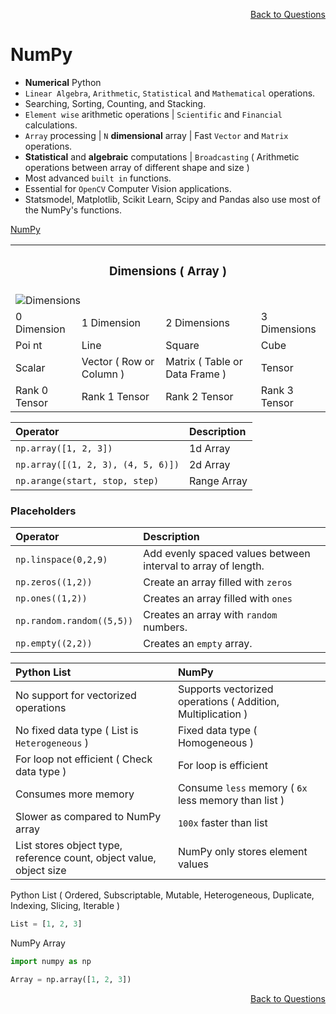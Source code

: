 <p align='right'><a align="right" href="https://github.com/KIRANKUMAR7296/Library/blob/main/Interview.md">Back to Questions</a></p>

# NumPy
- **Numerical** Python 
- `Linear Algebra`, `Arithmetic`, `Statistical` and `Mathematical` operations.
- Searching, Sorting, Counting, and Stacking.
- `Element wise` arithmetic operations | `Scientific` and `Financial` calculations.
- `Array` processing | `N` **dimensional** array | Fast `Vector` and `Matrix` operations.
- **Statistical** and **algebraic** computations | `Broadcasting` ( Arithmetic operations between array of different shape and size ) 
- Most advanced `built in` functions. 
- Essential for `OpenCV` Computer Vision applications.
- Statsmodel, Matplotlib, Scikit Learn, Scipy and Pandas also use most of the NumPy's functions.

[NumPy](https://github.com/KIRANKUMAR7296/NumPy)

<table align="center">
  <tr>
    <th colspan="4"><h3>Dimensions ( Array )</h3></th>       
  <tr>
  <tr>
    <td colspan="4"><img src="Image/Dim.png" alt="Dimensions"></td>
  </tr>
  <tr>
    <td>0 Dimension</td>
    <td>1 Dimension</td>
    <td>2 Dimensions</td>
    <td>3 Dimensions</td>
  </tr>  
  <tr>
    <td>Poi
      nt</td>
    <td>Line</td>
    <td>Square</td>
    <td>Cube</td>
  </tr>  
   <tr>
    <td>Scalar</td>
    <td>Vector ( Row or Column )</td>
    <td>Matrix ( Table or Data Frame )</td>
    <td>Tensor</td>
  </tr>  
  <tr>
    <td>Rank 0 Tensor</td>
    <td>Rank 1 Tensor</td>
    <td>Rank 2 Tensor</td>
    <td>Rank 3 Tensor</td>
  </tr>    
</table>

Operator |	Description
:--- | :---
`np.array([1, 2, 3])` |	1d Array
`np.array([(1, 2, 3), (4, 5, 6)])` |	2d Array
`np.arange(start, stop, step)` |	Range Array

### Placeholders 

Operator | Description
:--- | :---
`np.linspace(0,2,9)` |	Add evenly spaced values between interval to array of length.
`np.zeros((1,2))`	| Create an array filled with `zeros`
`np.ones((1,2))` |	Creates an array filled with `ones`
`np.random.random((5,5))` |	Creates an array with `random` numbers.
`np.empty((2,2))` |	Creates an `empty` array.

Python List | NumPy 
:--- | :---
No support for vectorized operations | Supports vectorized operations ( Addition, Multiplication )
No fixed data type ( List is `Heterogeneous` ) | Fixed data type ( Homogeneous )
For loop not efficient ( Check data type ) | For loop is efficient 
Consumes more memory | Consume `less` memory ( `6x` less memory than list )
Slower as compared to NumPy array | `100x` faster than list
List stores object type, reference count, object value, object size | NumPy only stores element values

Python List ( Ordered, Subscriptable, Mutable, Heterogeneous, Duplicate, Indexing, Slicing, Iterable )
```python
List = [1, 2, 3]
```

NumPy Array
```python
import numpy as np

Array = np.array([1, 2, 3])
```
<p align='right'><a align="right" href="https://github.com/KIRANKUMAR7296/Library/blob/main/Interview.md">Back to Questions</a></p>
